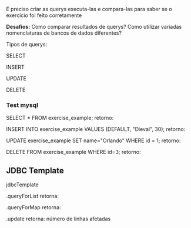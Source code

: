 É preciso criar as querys executa-las e compara-las para saber se o exercício foi feito corretamente

**Desafios:**
	Como comparar resultados de querys?
	Como utilizar variadas nomenclaturas de bancos de dados diferentes?


Tipos de querys:


SELECT


INSERT


UPDATE


DELETE


### Test mysql

SELECT * FROM exercise_example;
retorno: 


INSERT INTO exercise_example VALUES
(DEFAULT,  "Dieval", 30);
retorno: 


UPDATE exercise_example 
SET name="Orlando"
WHERE id = 1;
retorno: 


DELETE FROM exercise_example WHERE id=3;
retorno: 



## JDBC Template

jdbcTemplate

.queryForList
	retorna: 

.queryForMap
	retorna: 

.update
	retorna: número de linhas afetadas